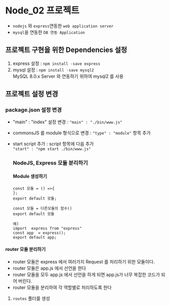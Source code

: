 # Node_02 프로젝트

- `nodejs` 와 `express`연동한 `web application server`
- `mysql`을 연동한 `DB 연동 Application`

## 프로젝트 구현을 위한 Dependencies 설정

1. express 설정 : `npm install -save express`
2. mysql 설정 : `npm install -save mysql2`  
   MySQL 8.0.x Server 와 연동하기 위하여 mysql2 를 사용

## 프로젝트 설정 변경

### package.json 설정 변경

- "main" : "index" 설정 변경 : `"main" : "./bin/www.js"`

- commonsJS 를 module 형식으로 변경 : `"type" : "module"` 항목 추가
- start script 추가 : script 항목에 다음 추가  
   `"start" : "npm start ./bin/www.js"`

  ### NodeJS, Express 모듈 분리하기

  #### Module 생성하기

  ```
  const 모듈 = () =>{
  };
  export default 모듈;

  ```

  ```
  const 모듈 = 다른모듈의 함수()
  export default 모듈

  예)
  import  express from "express"
  const app  = express();
  export default app;
  ```

#### router 모듈 분리하기

- router 모듈은 express 에서 여러가지 Request 를 처리하기 위한
  모듈이다.
- router 모듈은 app.js 에서 선언을 한다
- router 모듈을 모두 app.js 에서 선언을 하게 되면 app.js가
  너무 복잡한 코드가 되어 버린다.
- router 모듈을 분리하여 각 역할별로 처리하도록 한다

1. `routes` 폴더를 생성

